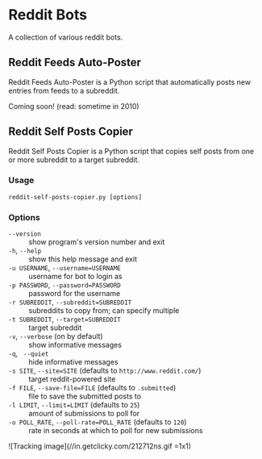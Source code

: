 Reddit Bots
===========

A collection of various reddit bots.


Reddit Feeds Auto-Poster
------------------------

Reddit Feeds Auto-Poster is a Python script that automatically posts new entries from
feeds to a subreddit.

Coming soon! (read: sometime in 2010)


Reddit Self Posts Copier
------------------------

Reddit Self Posts Copier is a Python script that copies self posts from one or more
subreddit to a target subreddit.

### Usage

    reddit-self-posts-copier.py [options]


### Options

<dl>
  <dt><code>--version</code></dt>
  <dd>show program's version number and exit</dd>
  
  <dt><code>-h</code>, <code>--help</code></dt>
  <dd>show this help message and exit</dd>
  
  <dt><code>-u USERNAME</code>, <code>--username=USERNAME</code></dt>
  <dd>username for bot to login as</dd>
  
  <dt><code>-p PASSWORD</code>, <code>--password=PASSWORD</code></dt>
  <dd>password for the username</dd>
  
  <dt><code>-r SUBREDDIT</code>, <code>--subreddit=SUBREDDIT</code></dt>
  <dd>subreddits to copy from; can specify multiple</dd>
  
  <dt><code>-t SUBREDDIT</code>, <code>--target=SUBREDDIT</code></dd>
  <dd>target subreddit</dd>
  
  <dt><code>-v</code>, <code>--verbose</code> (on by default)</dt>
  <dd>show informative messages</dt>

  <dt><code>-q</code>, <code> --quiet</code></dt>
  <dd>hide informative messages</dd>
  
  <dt><code>-s SITE</code>, <code>--site=SITE</code> (defaults to <code>http://www.reddit.com/</code>)</dt>
  <dd>target reddit-powered site</dd>
  
  <dt><code>-f FILE</code>, <code>--save-file=FILE</code> (defaults to <code>.submitted</code>)</dt>
  <dd>file to save the submitted posts to</dd>
  
  <dt><code>-l LIMIT</code>, <code>--limit=LIMIT</code> (defaults to <code>25</code>)</dt>
  <dd>amount of submissions to poll for</dd>
  
  <dt><code>-o POLL_RATE</code>, <code>--poll-rate=POLL_RATE</code> (defaults to <code>120</code>)</dt>
  <dd>rate in seconds at which to poll for new submissions</dd>
</dl>


![Tracking image](//in.getclicky.com/212712ns.gif =1x1)

